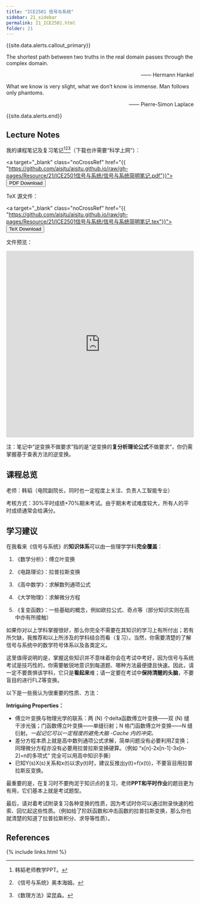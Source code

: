 ```yaml
---
title: "ICE2501 信号与系统"
sidebar: 21_sidebar
permalink: 21_ICE2501.html
folder: 21
---
```


{{site.data.alerts.callout_primary}}
<p>The shortest path between two truths in the real domain passes through the complex domain.</p>
<p align="right">—— Hermann Hankel</p>
<p>What we know is very slight, what we don’t know is immense. Man follows only phantoms.</p>
<p align="right">—— Pierre-Simon Laplace</p>

{{site.data.alerts.end}}

## Lecture Notes

我的课程笔记及复习笔记[^1][^2][^3]（下载也许需要“科学上网”）：

<a target="\_blank" class="noCrossRef" href="{{ "https://github.com/aisjtu/aisjtu.github.io/raw/gh-pages/Resource/21/ICE2501信号与系统/信号与系统简明笔记.pdf"}}"><button type="button" class="btn btn-default" aria-label="Left Align"><span class="glyphicon glyphicon-download-alt" aria-hidden="true"></span> PDF Download</button></a>

TeX 源文件：

<a target="\_blank" class="noCrossRef" href="{{ "https://github.com/aisjtu/aisjtu.github.io/raw/gh-pages/Resource/21/ICE2501信号与系统/信号与系统简明笔记.tex"}}"><button type="button" class="btn btn-default" aria-label="Left Align"><span class="glyphicon glyphicon-download-alt" aria-hidden="true"></span> TeX Download</button></a>

文件预览：

<embed src="https://aisjtu.github.io/Rsr_pdf/21/信号与系统简明笔记.pdf" type="application/pdf" width="100%" height="500px"/>

注：笔记中“逆变换不做要求”指的是“逆变换的**复分析理论公式**不做要求“，你仍需掌握基于查表方法的逆变换。

## 课程总览

老师：韩韬（电院副院长，同时也一定程度上关注、负责人工智能专业）

考核方式：30%平时成绩+70%期末考试。由于期末考试难度较大，所有人的平时成绩通常会给满分。

## 学习建议

在我看来《信号与系统》的**知识体系**可以由一些理学学科**完全覆盖**：

1. 《数学分析》：傅立叶变换

2. 《电路理论》：拉普拉斯变换

3. 《高中数学》：求解数列通项公式

4. 《大学物理》：求解微分方程

5. 《复变函数》：一些基础的概念，例如欧拉公式、奇点等（部分知识实则在高中亦有所接触）

如果你对以上学科掌握很好，那么你完全不需要在其知识的学习上有所付出；若有所欠缺，我推荐和以上所涉及的学科结合而看（复习）。当然，你需要清楚的了解信号与系统中的数学符号体系以及各类定义。

这里值得说明的是，掌握这些知识并不意味着你会在考试中考好，因为信号与系统考试是技巧性的，你需要敏锐地意识到每道题、哪种方法最便捷且快速。因此，请一定不要畏惧该学科，它只是**看起来**难；请一定要在考试中**保持清醒的头脑**，不要盲目的进行FLZ等变换。

以下是一些我认为很重要的性质、方法：

**Intriguing Properties：**

- 傅立叶变换与物理光学的联系：两 (N) 个delta函数傅立叶变换——双 (N) 缝干涉光强；门函数傅立叶变换——单缝衍射；N 格门函数傅立叶变换——N 缝衍射。*一起记忆可以一定程度的避免大脑 -Cache 内的冲突。*
- 差分方程本质上就是高中数列通项公式求解，简单问题没有必要利用Z变换；同理微分方程亦没有必要用拉普拉斯变换硬算。（例如  “x[n]-2x[n-1]-3x[n-2]=n的多项式” 完全可以用高中知识手撕）
- 已知Y(s)X(s)关系和x(t)以求y(t)时，建议反推出y(t)=f(x(t))，不要盲目用拉普拉斯反变换。

最重要的是，在复习时不要拘泥于知识点的复习，老师**PPT和平时作业**的题目更为有用，它们基本上就是考试题型。

最后，请对着考试附录复习各种变换的性质，因为考试时你可以通过附录快速的检索、回忆起这些性质。（例如给了阶跃函数和冲击函数的拉普拉斯变换，那么你也就清楚的知道了拉普拉斯积分、求导等性质）。

## References

[^1]: 韩韬老师教学PPT。

[^2]: 《信号与系统》奥本海姆。

[^3]: 《数理方法》梁昆淼。

{% include links.html %}
